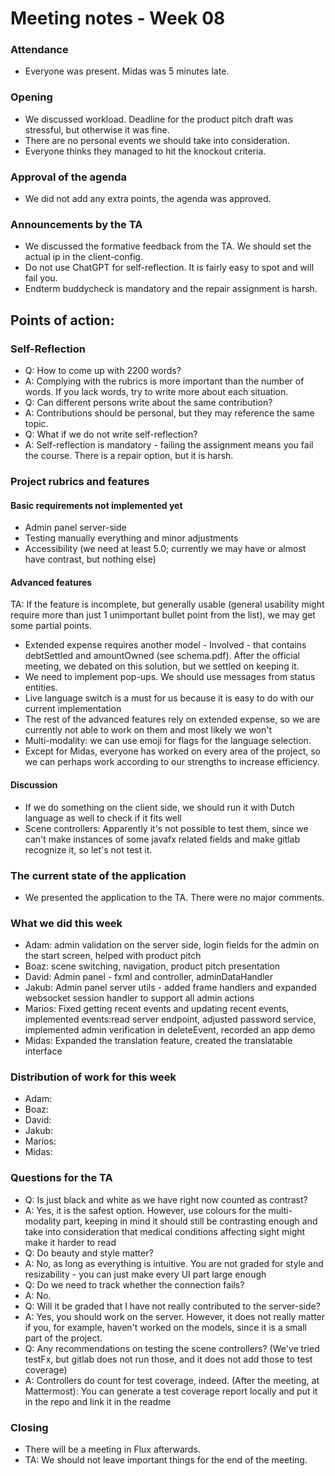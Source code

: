 # Meeting notes - Week 08

### Attendance

* Everyone was present. Midas was 5 minutes late.

### Opening

* We discussed workload. Deadline for the product pitch draft was stressful, but otherwise it was fine.
* There are no personal events we should take into consideration.
* Everyone thinks they managed to hit the knockout criteria.

### Approval of the agenda

* We did not add any extra points, the agenda was approved.

### Announcements by the TA

* We discussed the formative feedback from the TA. We should set the actual ip in the client-config.
* Do not use ChatGPT for self-reflection. It is fairly easy to spot and will fail you.
* Endterm buddycheck is mandatory and the repair assignment is harsh.

## Points of action:


### Self-Reflection

- Q: How to come up with 2200 words?
- A: Complying with the rubrics is more important than the number of words. If you lack words, try to write more about each situation.
- Q: Can different persons write about the same contribution?
- A: Contributions should be personal, but they may reference the same topic.
- Q: What if we do not write self-reflection?
- A: Self-reflection is mandatory - failing the assignment means you fail the course. There is a repair option, but it is harsh.

### Project rubrics and features

#### Basic requirements not implemented yet
* Admin panel server-side
* Testing manually everything and minor adjustments
* Accessibility (we need at least 5.0; currently we may have or almost have contrast, but nothing else)

#### Advanced features
TA: If the feature is incomplete, but generally usable (general usability might require more than just 1 unimportant bullet point from the list), we may get some partial points.
* Extended expense requires another model - Involved - that contains debtSettled and amountOwned (see schema.pdf). After the official meeting, we debated on this solution, but we settled on keeping it.
* We need to implement pop-ups. We should use messages from status entities.
* Live language switch is a must for us because it is easy to do with our current implementation
* The rest of the advanced features rely on extended expense, so we are currently not able to work on them and most likely we won't
* Multi-modality: we can use emoji for flags for the language selection.
* Except for Midas, everyone has worked on every area of the project, so we can perhaps work according to our strengths to increase efficiency.

#### Discussion

* If we do something on the client side, we should run it with Dutch language as well to check if it fits well
* Scene controllers: Apparently it's not possible to test them, since we can't make instances of some javafx related fields and make gitlab recognize it,
so let's not test it.

### The current state of the application

* We presented the application to the TA. There were no major comments.

### What we did this week

* Adam: admin validation on the server side, login fields for the admin on the start screen, helped with product pitch
* Boaz: scene switching, navigation, product pitch presentation
* David: Admin panel - fxml and controller, adminDataHandler
* Jakub: Admin panel server utils - added frame handlers and expanded websocket session handler to support all admin actions
* Marios: Fixed getting recent events and updating recent events, implemented events:read server endpoint, adjusted password service, implemented admin verification in deleteEvent, recorded an app demo
* Midas: Expanded the translation feature, created the translatable interface

### Distribution of work for this week

* Adam: 
* Boaz: 
* David: 
* Jakub: 
* Marios: 
* Midas: 

### Questions for the TA
- Q: Is just black and white as we have right now counted as contrast?
- A: Yes, it is the safest option. However, use colours for the multi-modality part, keeping in mind it should still be contrasting enough and
take into consideration that medical conditions affecting sight might make it harder to read
- Q: Do beauty and style matter?
- A: No, as long as everything is intuitive. You are not graded for style and resizability - you can just make every UI part large enough
- Q: Do we need to track whether the connection fails?
- A: No.
- Q: Will it be graded that I have not really contributed to the server-side?
- A: Yes, you should work on the server. However, it does not really matter if you, for example, haven't worked on the models, since it is a small part of the project.
- Q: Any recommendations on testing the scene controllers? (We've tried testFx, but gitlab does not run those, and it does not add those to test coverage)
- A: Controllers do count for test coverage, indeed. (After the meeting, at Mattermost): You can generate a test coverage report locally and put it in the repo and link it in the readme

### Closing

* There will be a meeting in Flux afterwards.
* TA: We should not leave important things for the end of the meeting.